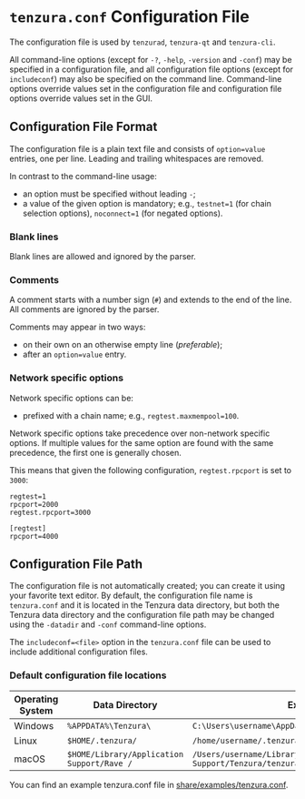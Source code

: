 # `tenzura.conf` Configuration File

The configuration file is used by `tenzurad`, `tenzura-qt` and `tenzura-cli`.

All command-line options (except for `-?`, `-help`, `-version` and `-conf`) may be specified in a configuration file, and all configuration file options (except for `includeconf`) may also be specified on the command line. Command-line options override values set in the configuration file and configuration file options override values set in the GUI.

## Configuration File Format

The configuration file is a plain text file and consists of `option=value` entries, one per line. Leading and trailing whitespaces are removed.

In contrast to the command-line usage:
- an option must be specified without leading `-`;
- a value of the given option is mandatory; e.g., `testnet=1` (for chain selection options), `noconnect=1` (for negated options).

### Blank lines

Blank lines are allowed and ignored by the parser.

### Comments

A comment starts with a number sign (`#`) and extends to the end of the line. All comments are ignored by the parser.

Comments may appear in two ways:
- on their own on an otherwise empty line (_preferable_);
- after an `option=value` entry.

### Network specific options

Network specific options can be:
- prefixed with a chain name; e.g., `regtest.maxmempool=100`.

Network specific options take precedence over non-network specific options.
If multiple values for the same option are found with the same precedence, the
first one is generally chosen.

This means that given the following configuration, `regtest.rpcport` is set to `3000`:

```
regtest=1
rpcport=2000
regtest.rpcport=3000

[regtest]
rpcport=4000
```

## Configuration File Path

The configuration file is not automatically created; you can create it using your favorite text editor. By default, the configuration file name is `tenzura.conf` and it is located in the Tenzura data directory, but both the Tenzura data directory and the configuration file path may be changed using the `-datadir` and `-conf` command-line options.

The `includeconf=<file>` option in the `tenzura.conf` file can be used to include additional configuration files.

### Default configuration file locations

Operating System | Data Directory | Example Path
-- | -- | --
Windows | `%APPDATA%\Tenzura\` | `C:\Users\username\AppData\Roaming\Tenzura\tenzura.conf`
Linux | `$HOME/.tenzura/` | `/home/username/.tenzura/tenzura.conf`
macOS | `$HOME/Library/Application Support/Rave /` | `/Users/username/Library/Application Support/Tenzura/tenzura.conf`

You can find an example tenzura.conf file in [share/examples/tenzura.conf](../share/examples/tenzura.conf).
